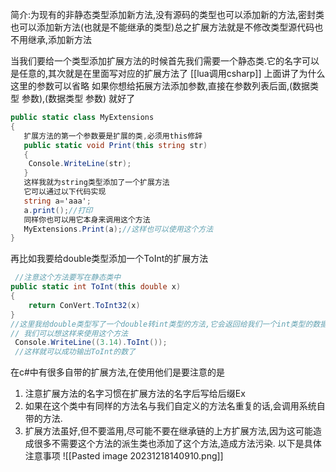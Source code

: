 简介:为现有的非静态类型添加新方法,没有源码的类型也可以添加新的方法,密封类也可以添加新方法(也就是不能继承的类型)总之扩展方法就是不修改类型源代码也不用继承,添加新方法

当我们要给一个类型添加扩展方法的时候首先我们需要一个静态类.它的名字可以是任意的,其次就是在里面写对应的扩展方法了
[[lua调用csharp]] 上面讲了为什么这里的参数可以省略
如果你想给拓展方法添加参数,直接在参数列表后面,(数据类型 参数),(数据类型 参数) 就好了
 ```c#
 public static class MyExtensions
 {
	扩展方法的第一个参数要是扩展的类,必须用this修辞
	public static void Print(this string str)
	{
	 Console.WriteLine(str);
	}
	这样我就为string类型添加了一个扩展方法
	它可以通过以下代码实现
	string a='aaa';
	a.print();//打印
	同样你也可以用它本身来调用这个方法
	MyExtensions.Print(a);//这样也可以使用这个方法
 }
```
再比如我要给double类型添加一个ToInt的扩展方法
```c#
 //注意这个方法要写在静态类中
public static int ToInt(this double x)
{
	return ConVert.ToInt32(x)
}
//这里我给double类型写了一个double转int类型的方法,它会返回给我们一个int类型的数据
// 我们可以想这样来使用这个方法
 Console.WriteLine((3.14).ToInt());
 //这样就可以成功输出ToInt的数了
```
在c#中有很多自带的扩展方法,在使用他们是要注意的是
1. 注意扩展方法的名字习惯在扩展方法的名字后写给后缀Ex
2. 如果在这个类中有同样的方法名与我们自定义的方法名重复的话,会调用系统自带的方法.
3. 扩展方法虽好,但不要滥用,尽可能不要在继承链的上方扩展方法,因为这可能造成很多不需要这个方法的派生类也添加了这个方法,造成方法污染.
以下是具体注意事项
![[Pasted image 20231218140910.png]]